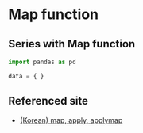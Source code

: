 # Map function

## Series with Map function

```python
import pandas as pd

data = { }
```

## Referenced site
- [(Korean) map, apply, applymap](http://www.leejungmin.org/post/2018/04/21/pandas_apply_and_map/)